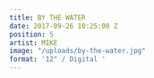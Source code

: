 ```yaml
---
title: BY THE WATER
date: 2017-09-26 10:25:00 Z
position: 5
artist: MIKE
image: "/uploads/by-the-water.jpg"
format: '12" / Digital '
---
```


